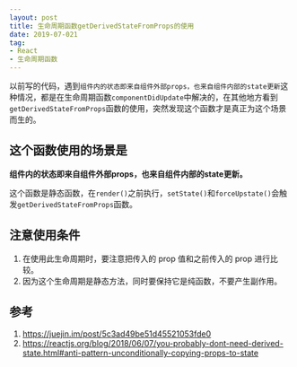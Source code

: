 ```yaml
---
layout: post
title: 生命周期函数getDerivedStateFromProps的使用
date: 2019-07-021
tag: 
- React
- 生命周期函数
---
```


以前写的代码，遇到`组件内的状态即来自组件外部props，也来自组件内部的state更新`这种情况，都是在生命周期函数`componentDidUpdate`中解决的，在其他地方看到`getDerivedStateFromProps`函数的使用，突然发现这个函数才是真正为这个场景而生的。

<!-- more -->

## 这个函数使用的场景是

**组件内的状态即来自组件外部props，也来自组件内部的state更新。**

这个函数是静态函数，在`render()`之前执行，`setState()`和`forceUpstate()`会触发`getDerivedStateFromProps`函数。

## 注意使用条件

1. 在使用此生命周期时，要注意把传入的 prop 值和之前传入的 prop 进行比较。
2. 因为这个生命周期是静态方法，同时要保持它是纯函数，不要产生副作用。


## 参考

1. https://juejin.im/post/5c3ad49be51d45521053fde0
2. https://reactjs.org/blog/2018/06/07/you-probably-dont-need-derived-state.html#anti-pattern-unconditionally-copying-props-to-state